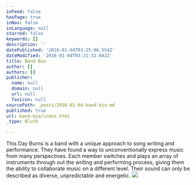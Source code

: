 ```yaml
---
inFeed: false
hasPage: true
inNav: false
inLanguage: null
starred: false
keywords: []
description: ''
datePublished: '2016-01-04T03:25:06.554Z'
dateModified: '2016-01-04T03:21:32.042Z'
title: Band Bio
author: []
authors: []
publisher:
  name: null
  domain: null
  url: null
  favicon: null
sourcePath: _posts/2016-01-04-band-bio.md
published: true
url: band-bio/index.html
_type: Blurb

---
```

This Day Burns is a band with a unique approach to song writing and performance. They have found a way to unconventionally express music from many perspectives. Each member switches and plays an array of instruments through out the writing and performing process, giving them the ability to collaborate music on a different level. Their sound can only be described as diverse, unpredictable and energetic.
![](https://the-grid-user-content.s3-us-west-2.amazonaws.com/8614923f-eb3e-4c9f-9534-0dbb41c491a2.jpg)